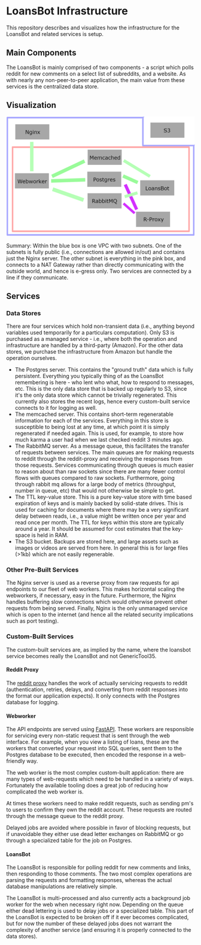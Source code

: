 # LoansBot Infrastructure

This repository describes and visualizes how the infrastructure for the
LoansBot and related services is setup.

## Main Components

The LoansBot is mainly comprised of two components - a script which polls
reddit for new comments on a select list of subreddits, and a website. As with
nearly any non-peer-to-peer application, the main value from these services is
the centralized data store.

## Visualization

![overview](overview.png)

Summary: Within the blue box is one VPC with two subnets. One of the subnets
is fully public (i.e., connections are allowed in/out) and contains just the
Nginx server. The other subnet is everything in the pink box, and connects
to a NAT Gateway rather than directly communicating with the outside world,
and hence is e-gress only. Two services are connected by a line if they
communicate.

## Services

### Data Stores

There are four services which hold non-transient data (i.e., anything beyond
variables used temporarily for a particulars computation). Only S3 is purchased
as a managed service - i.e., where both the operation and infrastructure are
handled by a third-party (Amazon). For the other data stores, we purchase the infrastructure from Amazon but handle the operation ourselves.

- The Postgres server. This contains the "ground truth" data which is fully
  persistent. Everything you typically thing of as the LoansBot remembering
  is here - who lent who what, how to respond to messages, etc. This is the
  only data store that is backed up regularly to S3, since it's the only data
  store which cannot be trivially regenerated. This currently also stores the
  recent logs, hence every custom-built service connects to it for logging as
  well.
- The memcached server. This contains short-term regeneratable information for
  each of the services. Everything in this store is susceptible to being lost
  at any time, at which point it is simply regenerated if needed again. This
  is used, for example, to store how much karma a user had when we last checked
  reddit 3 minutes ago.
- The RabbitMQ server. As a message queue, this facilitates the transfer of
  requests between services. The main queues are for making requests to reddit
  through the reddit-proxy and receiving the responses from those requests.
  Services communicating through queues is much easier to reason about than
  raw sockets since there are many fewer control flows with queues compared
  to raw sockets. Furthermore, going through rabbit mq allows for a large body
  of metrics (throughput, number in queue, etc) that would not otherwise be
  simple to get.
- The TTL key-value store. This is a pure key-value store with time based
  expiration of keys and is mainly backed by solid-state drives. This is
  used for caching for documents where there may be a very significant delay
  between reads, i.e., a value might be written once per year and read once
  per month. The TTL for keys within this store are typically around a year.
  It should be assumed for cost estimates that the key-space is held in RAM.
- The S3 bucket. Backups are stored here, and large assets such as images
  or videos are served from here. In general this is for large files (>1kb)
  which are not easily regenerable.

### Other Pre-Built Services

The Nginx server is used as a reverse proxy from raw requests for api endpoints
to our fleet of web workers. This makes horizontal scaling the webworkers, if
necessary, easy in the future. Furthermore, the Nginx handles buffering slow
connections which would otherwise prevent other requests from being served.
Finally, Nginx is the only unmanaged service which is open to the internet
(and hence all the related security implications such as port testing).

### Custom-Built Services

The custom-built services are, as implied by the name, where the loansbot
service becomes really the LoansBot and not GenericTool35.

#### Reddit Proxy

The [reddit proxy](https://github.com/LoansBot/reddit-proxy) handles the
work of actually servicing requests to reddit (authentication, retries, delays,
and converting from reddit responses into the format our application expects).
It only connects with the Postgres database for logging.

#### Webworker

The API endpoints are served using [FastAPI](https://fastapi.tiangolo.com/).
These workers are responsible for servicing every non-static request that is
sent through the web interface. For example, when you view a listing of loans,
these are the workers that converted your request into SQL queries, sent them
to the Postgres database to be executed, then encoded the response in a web-
friendly way.

The web worker is the most complex custom-built application: there are many
types of web-requests which need to be handled in a variety of ways.
Fortunately the available tooling does a great job of reducing how complicated
the web worker is.

At times these workers need to make reddit requests, such as sending pm's to
users to confirm they own the reddit account. These requests are routed through
the message queue to the reddit proxy.

Delayed jobs are avoided where possible in favor of blocking requests, but if
unavoidable they either use dead letter exchanges on RabbitMQ or go through a
specialized table for the job on Postgres.

#### LoansBot

The LoansBot is responsible for polling reddit for new comments and links, then
responding to those comments. The two most complex operations are parsing the
requests and formatting responses, whereas the actual database manipulations
are relatively simple.

The LoansBot is multi-processed and also currently acts a background job worker
for the web when necessary right now. Depending on the queue either dead
lettering is used to delay jobs or a specialized table. This part of the
LoansBot is expected to be broken off if it ever becomes complicated, but for
now the number of these delayed jobs does not warrant the complexity of another
service (and ensuring it is properly connected to the data stores).
